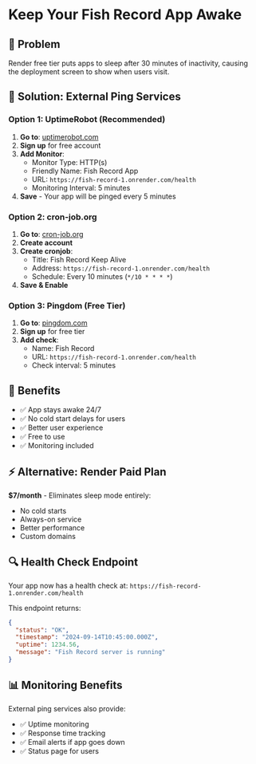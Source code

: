 # Keep Your Fish Record App Awake

## 🎯 Problem
Render free tier puts apps to sleep after 30 minutes of inactivity, causing the deployment screen to show when users visit.

## 🔧 Solution: External Ping Services

### Option 1: UptimeRobot (Recommended)
1. **Go to**: [uptimerobot.com](https://uptimerobot.com)
2. **Sign up** for free account
3. **Add Monitor**:
   - Monitor Type: HTTP(s)
   - Friendly Name: Fish Record App
   - URL: `https://fish-record-1.onrender.com/health`
   - Monitoring Interval: 5 minutes
4. **Save** - Your app will be pinged every 5 minutes

### Option 2: cron-job.org
1. **Go to**: [cron-job.org](https://cron-job.org)
2. **Create account**
3. **Create cronjob**:
   - Title: Fish Record Keep Alive
   - Address: `https://fish-record-1.onrender.com/health`
   - Schedule: Every 10 minutes (`*/10 * * * *`)
4. **Save & Enable**

### Option 3: Pingdom (Free Tier)
1. **Go to**: [pingdom.com](https://pingdom.com)
2. **Sign up** for free tier
3. **Add check**:
   - Name: Fish Record
   - URL: `https://fish-record-1.onrender.com/health`
   - Check interval: 5 minutes

## 🎯 Benefits
- ✅ App stays awake 24/7
- ✅ No cold start delays for users
- ✅ Better user experience
- ✅ Free to use
- ✅ Monitoring included

## ⚡ Alternative: Render Paid Plan
**$7/month** - Eliminates sleep mode entirely:
- No cold starts
- Always-on service
- Better performance
- Custom domains

## 🔍 Health Check Endpoint
Your app now has a health check at:
`https://fish-record-1.onrender.com/health`

This endpoint returns:
```json
{
  "status": "OK",
  "timestamp": "2024-09-14T10:45:00.000Z",
  "uptime": 1234.56,
  "message": "Fish Record server is running"
}
```

## 📊 Monitoring Benefits
External ping services also provide:
- ✅ Uptime monitoring
- ✅ Response time tracking
- ✅ Email alerts if app goes down
- ✅ Status page for users